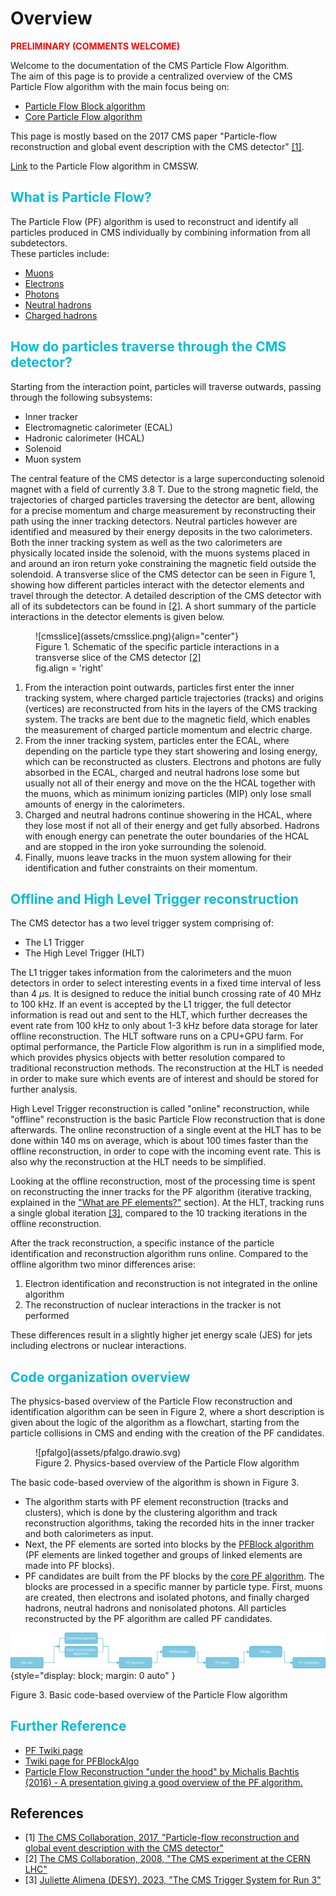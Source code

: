 # Overview
<span style="color:red">**PRELIMINARY (COMMENTS WELCOME)**</span>

Welcome to the documentation of the CMS Particle Flow Algorithm. <br> 
The aim of this page is to provide a centralized overview of the CMS Particle Flow algorithm with the main focus being on:

* [Particle Flow Block algorithm](pfblock.md)
* [Core Particle Flow algorithm](corepf.md)


This page is mostly based on the 2017 CMS paper "Particle-flow reconstruction and global event
description with the CMS detector" <a href="https://iopscience.iop.org/article/10.1088/1748-0221/12/10/P10003/pdf" target="_blank" rel="noopener">[1]</a>.

<a href="https://github.com/cms-sw/cmssw/tree/master/RecoParticleFlow/PFProducer/src" target="_blank" rel="noopener">Link</a> to the Particle Flow algorithm in CMSSW.

##  <span style="color:#00bdd6">What is Particle Flow?</span>

The Particle Flow (PF) algorithm is used to reconstruct and identify all particles produced in CMS individually by combining information from all subdetectors.
<br>
These particles include:<br>

* [Muons](corepf.md#muons)
* [Electrons](corepf.md#electrons)
* [Photons](corepf.md#photons)
* [Neutral hadrons](corepf.md#hadrons)
* [Charged hadrons](corepf.md#hadrons)

##  <span style="color:#00bdd6">How do particles traverse through the CMS detector?</span>

Starting from the interaction point, particles will traverse outwards, passing through the following subsystems:

* Inner tracker
* Electromagnetic calorimeter (ECAL)
* Hadronic calorimeter (HCAL)
* Solenoid
* Muon system

The central feature of the  CMS detector is a large superconducting solenoid magnet with a field of currently 3.8 T. Due to the strong magnetic field, the trajectories of charged particles traversing the detector are bent, allowing for a precise momentum and charge measurement by reconstructing their path using the inner tracking detectors. Neutral particles however are identified and measured by their energy deposits in the two calorimeters. Both the inner tracking system as well as the two calorimeters are physically located inside the solenoid, with the muons systems placed in and around an iron return yoke constraining the magnetic field outside the solendoid. A transverse slice of the CMS detector can be seen in Figure 1, showing how different particles interact with the detector elements and travel through the detector. A detailed description of the CMS detector with all of its subdetectors can be found in <a href="https://iopscience.iop.org/article/10.1088/1748-0221/3/08/S08004/pdf" target="_blank" rel="noopener">[2]</a>. A short summary of the particle interactions in the detector elements is given below. 

<figure markdown>
  ![cmsslice](assets/cmsslice.png){align="center"}
  <figcaption>Figure 1. Schematic of the specific particle interactions in a transverse slice of the CMS detector <a href="https://iopscience.iop.org/article/10.1088/1748-0221/3/08/S08004/pdf" target="_blank" rel="noopener">[2]</a> </figcaption> 
  fig.align = 'right'
 </figure>

1. From the interaction point outwards, particles first enter the inner tracking system, where charged particle trajectories (tracks) and origins (vertices) are reconstructed from hits in the layers of the CMS tracking system. The tracks are bent due to the magnetic field, which enables the measurement of charged particle momentum and electric charge.
2. From the inner tracking system, particles enter the ECAL, where depending on the particle type they start showering and losing energy, which can be reconstructed as clusters. Electrons and photons are fully absorbed in the ECAL, charged and neutral hadrons lose some but usually not all of their energy and move on the the HCAL together with the muons, which as minimum ionizing particles (MIP) only lose small amounts of energy in the calorimeters.
3. Charged and neutral hadrons continue showering in the HCAL, where they lose most if not all of their energy and get fully absorbed. Hadrons with enough energy can penetrate the outer boundaries of the HCAL and are stopped in the iron yoke surrounding the solenoid.
4. Finally, muons leave tracks in the muon system allowing for their identification and futher constraints on their momentum.

##  <span style="color:#00bdd6">Offline and High Level Trigger reconstruction</span>

The CMS detector has a two level trigger system comprising of:

  * The L1 Trigger
  * The High Level Trigger (HLT)

The L1 trigger takes information from the calorimeters and the muon detectors in order to select interesting events in a fixed time interval of less than 4 $\mu$s. It is designed to reduce the initial bunch crossing rate of 40 MHz to 100 kHz. If an event is accepted by the L1 trigger, the full detector information is read out and sent to the HLT, which further decreases the event rate from 100 kHz to only about 1-3 kHz before data storage for later offline reconstruction. The HLT software runs on a CPU+GPU farm. For optimal performance, the Particle Flow algorithm is run in a simplified mode, which provides physics objects with better resolution compared to traditional reconstruction methods. The reconstruction at the HLT is needed in order to make sure which events are of interest and should be stored for further analysis.

High Level Trigger reconstruction is called "online" reconstruction, while "offline" reconstruction is the basic Particle Flow reconstruction that is done afterwards. The online reconstruction of a single event at the HLT has to be done within 140 ms on average, which is about 100 times faster than the offline reconstruction, in order to cope with the incoming event rate. This is also why the reconstruction at the HLT needs to be simplified. 

Looking at the offline reconstruction, most of the processing time is spent on reconstructing the inner tracks for the PF algorithm (iterative tracking, explained in the ["What are PF elements?"](pfblock.md/#what-are-pf-elements) section). At the HLT, tracking runs a single global iteration <a href="https://ep-news.web.cern.ch/content/cms-trigger-system-run-3#" target="_blank" rel="noopener">[3]</a>, compared to the 10 tracking iterations in the offline reconstruction. 

After the track reconstruction, a specific instance of the particle identification and reconstruction algorithm runs online. Compared to the offline algorithm two minor differences arise:

 1. Electron identification and reconstruction is not integrated in the online algorithm
 2. The reconstruction of nuclear interactions in the tracker is not performed

 These differences result in a slightly higher jet energy scale (JES) for jets including electrons or nuclear interactions.

##  <span style="color:#00bdd6">Code organization overview</span>

The physics-based overview of the Particle Flow reconstruction and identification algorithm can be seen in Figure 2, where a short description is given about the logic of the algorithm as a flowchart, starting from the particle collisions in CMS and ending with the creation of the PF candidates.

<figure markdown>
 ![pfalgo](assets/pfalgo.drawio.svg)
 <figcaption>Figure 2. Physics-based overview of the Particle Flow algorithm </figcaption> 
 </figure>


 The basic code-based overview of the algorithm is shown in Figure 3.
 
 * The algorithm starts with PF element reconstruction (tracks and clusters), which is done by the clustering algorithm and track reconstruction algorithms, taking the recorded hits in the inner tracker and both calorimeters as input. 
 * Next, the PF elements are sorted into blocks by the [PFBlock algorithm](pfblock.md) (PF elements are linked together and groups of linked elements are made into PF blocks).
 * PF candidates are built from the PF blocks by the [core PF algorithm](corepf.md). The blocks are processed in a specific manner by particle type. First, muons are created, then electrons and isolated photons, and finally charged hadrons, neutral hadrons and nonisolated photons. All particles reconstructed by the PF algorithm are called PF candidates.

 ![PFcode](assets/PFAlgo_overview.drawio.svg){style="display: block; margin: 0 auto" }
 <figcaption>Figure 3. Basic code-based overview of the Particle Flow algorithm </figcaption> 

##  <span style="color:#00bdd6">Further Reference</span>

* <a href="https://twiki.cern.ch/twiki/bin/view/CMSPublic/SWGuideParticleFlow" target="_blank" rel="noopener">PF Twiki page</a>
* <a href="https://twiki.cern.ch/twiki/bin/view/CMSPublic/SWGuideParticleFlowLinking" target="_blank" rel="noopener">Twiki page for PFBlockAlgo</a>
* <a href="https://indico.cern.ch/event/544648/contributions/2210348/attachments/1295996/1932331/BachtisJME_PF.pdf" target="_blank" rel="noopener">Particle Flow Reconstruction "under the hood" by Michalis Bachtis (2016) - A presentation giving a good overview of the PF algorithm.</a>



References
-----

- [1]  [The CMS Collaboration, 2017, "Particle-flow reconstruction and global event description with the CMS detector"][PF]
- [2]  [The CMS Collaboration, 2008, "The CMS experiment at the CERN LHC"][CMS]
- [3]  [Juliette Alimena (DESY), 2023, "The CMS Trigger System for Run 3"][HLT]

[PF]: https://iopscience.iop.org/article/10.1088/1748-0221/12/10/P10003/pdf
[CMS]: https://iopscience.iop.org/article/10.1088/1748-0221/3/08/S08004/pdf
[HLT]: https://ep-news.web.cern.ch/content/cms-trigger-system-run-3
